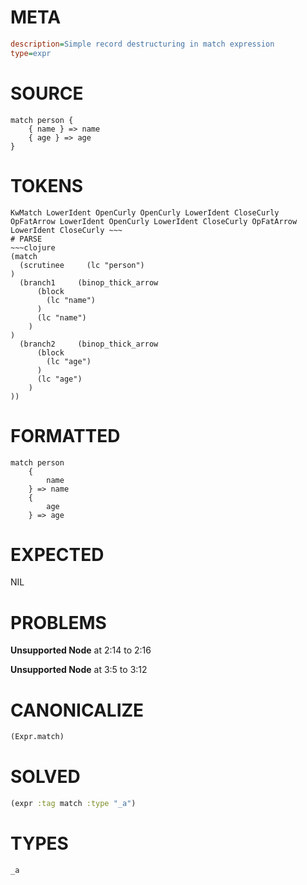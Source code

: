 # META
~~~ini
description=Simple record destructuring in match expression
type=expr
~~~
# SOURCE
~~~roc
match person {
    { name } => name
    { age } => age
}
~~~
# TOKENS
~~~text
KwMatch LowerIdent OpenCurly OpenCurly LowerIdent CloseCurly OpFatArrow LowerIdent OpenCurly LowerIdent CloseCurly OpFatArrow LowerIdent CloseCurly ~~~
# PARSE
~~~clojure
(match
  (scrutinee     (lc "person")
)
  (branch1     (binop_thick_arrow
      (block
        (lc "name")
      )
      (lc "name")
    )
)
  (branch2     (binop_thick_arrow
      (block
        (lc "age")
      )
      (lc "age")
    )
))
~~~
# FORMATTED
~~~roc
match person
	{
		name
	} => name
	{
		age
	} => age
~~~
# EXPECTED
NIL
# PROBLEMS
**Unsupported Node**
at 2:14 to 2:16

**Unsupported Node**
at 3:5 to 3:12

# CANONICALIZE
~~~clojure
(Expr.match)
~~~
# SOLVED
~~~clojure
(expr :tag match :type "_a")
~~~
# TYPES
~~~roc
_a
~~~
